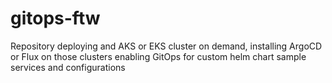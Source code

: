 # gitops-ftw
Repository deploying and AKS or EKS cluster on demand, installing ArgoCD or Flux on those clusters enabling GitOps for custom helm chart sample services and configurations
